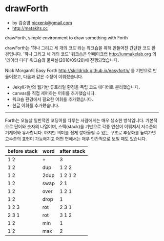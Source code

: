 # drawForth

- by 김승범 picxenk@gmail.com
- http://metakits.cc

drawForth, simple environment to draw something with Forth

drawForth는 '하나 그리고 세 개의 코드'라는 워크숍을 위해 만들어진 간단한 코드 환경입니다.
'하나 그리고 세 개의 코드' 워크숍은 언메이크랩 http://unmakelab.org 의 '데이터 다다' 워크숍의 둘째날(2018/09/20)에 진행되었습니다.

Nick Morgan의 Easy Forth http://skilldrick.github.io/easyforth/ 를 기반으로 만들어졌고, 다음과 같은 수정이 이뤄졌습니다.
- Jekyll기반의 웹기반 튜토리얼 환경을 독립 코드 에디터로 분리했습니다.
- canvas를 직접 제어하는 어휘를 추가했습니다.
- 워크숍 환경에서 필요한 어휘를 추가했습니다.
- 한글 어휘를 추가했습니다.

-----
Forth는 오늘날 일반적인 코딩어를 다루는 사람에게는 매우 생소한 방식입니다. 기본적으로 단어와 숫자의 나열이며,
스택(stack)을 기반으로 각종 연산이 이뤄져서 저수준의 기계어와 유사합니다. 하지만 의미를 쉽게 쌓아올릴 수 있는 구조로
추상화를 높여가면 고수준의 표현이 가능해지고 어떤 면에서는 매우 인간적으로 보일 때도 있습니다.


before stack | word | after stack
------------ | ---- | -----------
1 2 | + | 3
1 2 | dup | 1 2 2
1 2 | 2dup | 1 2 1 2
1 2 | swap | 2 1
1 2 | over | 1 2 1
1 2 | drop | 1
1 2 3 | rot | 2 3 1
2 3 1 | rot | 3 1 2
1 2 | min | 1
1 2 | max | 2
